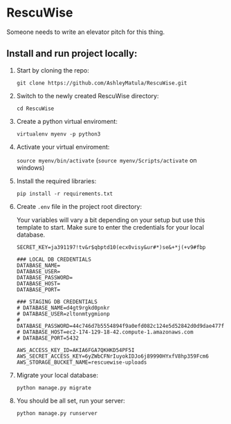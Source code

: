 # RescuWise
Someone needs to write an elevator pitch for this thing.

## Install and run project locally: 

1. Start by cloning the repo:

   `git clone https://github.com/AshleyMatula/RescuWise.git`

2. Switch to the newly created RescuWise directory:

   `cd RescuWise`  

3. Create a python virtual enviroment:

   `virtualenv myenv -p python3`  

4. Activate your virtual enviroment:

   `source myenv/bin/activate` (`source myenv/Scripts/activate` on windows)   

5. Install the required libraries:

   `pip install -r requirements.txt` 

6. Create `.env` file in the project root directory:

   Your variables will vary a bit depending on your setup but use this template to start. Make sure to enter the credentials for your local database.

   ```
   SECRET_KEY=ja391197!tv&r$qbptd10(ecx0visy&ur#*)se&+*j(+v9#fbp

   ### LOCAL DB CREDENTIALS
   DATABASE_NAME=
   DATABASE_USER=
   DATABASE_PASSWORD=
   DATABASE_HOST=
   DATABASE_PORT=

   ### STAGING DB CREDENTIALS
   # DATABASE_NAME=d4gt9rgkd0pnkr
   # DATABASE_USER=zltonmtygmionp
   # DATABASE_PASSWORD=44c746d7b5554894f9a0efd082c124e5d52842d0d9dae477f2cc928d6f990dd7
   # DATABASE_HOST=ec2-174-129-18-42.compute-1.amazonaws.com
   # DATABASE_PORT=5432

   AWS_ACCESS_KEY_ID=AKIA6FGA7QKHKD54PF5I
   AWS_SECRET_ACCESS_KEY=6yZWbCFNrIuyokIDJo6j89990HYxfV8hp359Fcm6
   AWS_STORAGE_BUCKET_NAME=rescuewise-uploads
   ```

7. Migrate your local database:

   `python manage.py migrate`

8. You should be all set, run your server:

   `python manage.py runserver`
